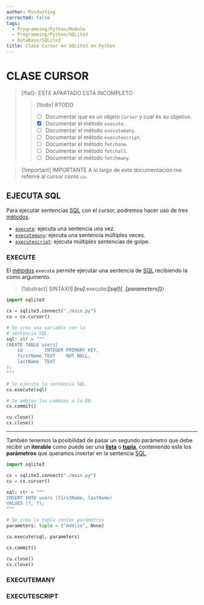 ```yaml
---
author: Mindusting
corrected: false
tags:
  - Programming/Python/Module
  - Programming/Python/SQLite3
  - DataBase/SQLite3
title: Clase Cursor en SQLite3 en Python
---
```


# CLASE CURSOR

> [!fail]- ESTE APARTADO ESTÁ INCOMPLETO
> > [!todo] #TODO
> > - [ ] Documentar que es un objeto `Cursor` y cual es su objetivo.
> > - [x] Documentar el método `execute`.
> > - [ ] Documentar el método `executemany`.
> > - [ ] Documentar el método `executescript`.
> > - [ ] Documentar el método `fetchone`.
> > - [ ] Documentar el método `fetchall`.
> > - [ ] Documentar el método `fetchmany`.

> [!important] IMPORTANTE
> A lo largo de esta documentación me referiré al cursor como `cu`.

## EJECUTA SQL

Para ejecutar sentencias [SQL](../../sql/sqlite3/sqlite3.md) con el cursor, podremos hacer uso de tres [métodos](../class/py_method.md).

- [`execute`](#EXECUTE): ejecuta una sentencia una vez.
- [`executemany`](#EXECUTEMANY): ejecuta una sentencia múltiples veces.
- [`executescript`](#EXECUTESCRIPT): ejecuta múltiples sentencias de golpe.

### EXECUTE

El [métodos](../class/py_method.md) `execute` permite ejecutar una sentencia de [SQL](../../sql/sqlite3/sqlite3.md) recibiendo la como argumento.

> [!abstract] SINTAXIS
> ***\[cu\]***.execute(***\[sql\]\{***, ***\[parameters\]\}***)

```python
import sqlite3

cx = sqlite3.connect("./main.py")
cu = cx.cursor()

# Se crea una variable con la
# sentencia SQL.
sql: str = """
CREATE TABLE users(
    id        INTEGER PRIMARY KEY,
    firstName TEXT    NOT NULL,
    lastName  TEXT
);
"""

# Se ejecuta la sentencia SQL.
cu.execute(sql)

# Se embian los cambios a la DB.
cx.commit()

cu.close()
cx.close()
```

---

También tenemos la posibilidad de pasar un segundo parámetro que debe recibir un **iterable** como puede ser una [**lista**](../py_list.md) o [**tupla**](../py_tuple.md), conteniendo este los **parámetros** que queramos insertar en la sentencia [SQL](../../sql/sqlite/sqlite.md).

```python
import sqlite3

cx = sqlite3.connect("./main.py")
cu = cx.cursor()

sql: str = """
INSERT INTO users (firstName, lastName)
VALUES (?, ?);
"""

# Se crea la tupla conlos parámetros
parameters: tuple = ("Adelio", None)

cu.execute(sql, parameters)

cx.commit()

cu.close()
cx.close()
```

### EXECUTEMANY

### EXECUTESCRIPT
